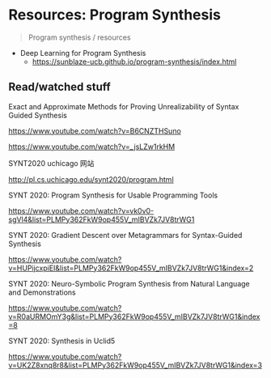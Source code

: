 # Resources: Program Synthesis

> Program synthesis / resources

- Deep Learning for Program Synthesis
  - https://sunblaze-ucb.github.io/program-synthesis/index.html

## Read/watched stuff

Exact and Approximate Methods for Proving Unrealizability of Syntax Guided Synthesis

https://www.youtube.com/watch?v=B6CNZTHSuno

https://www.youtube.com/watch?v=_jsLZw1rkHM

SYNT2020 uchicago 网站

http://pl.cs.uchicago.edu/synt2020/program.html

SYNT 2020: Program Synthesis for Usable Programming Tools

https://www.youtube.com/watch?v=vk0v0-sgVl4&list=PLMPy362FkW9op455V_mIBVZk7JV8trWG1

SYNT 2020: Gradient Descent over Metagrammars for Syntax-Guided Synthesis

https://www.youtube.com/watch?v=HUPijcxpiEI&list=PLMPy362FkW9op455V_mIBVZk7JV8trWG1&index=2

SYNT 2020: Neuro-Symbolic Program Synthesis from Natural Language and Demonstrations

https://www.youtube.com/watch?v=R0aURMOmY3g&list=PLMPy362FkW9op455V_mIBVZk7JV8trWG1&index=8

SYNT 2020: Synthesis in Uclid5

https://www.youtube.com/watch?v=UK2Z8xnq8r8&list=PLMPy362FkW9op455V_mIBVZk7JV8trWG1&index=3